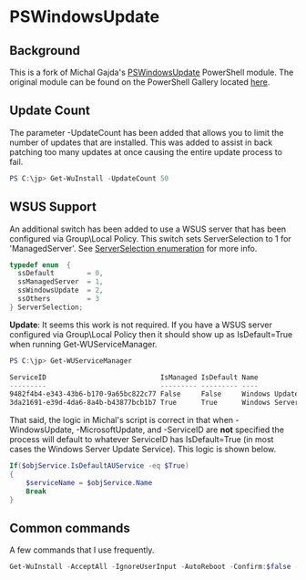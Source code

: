﻿# PSWindowsUpdate

## Background
This is a fork of Michal Gajda's [PSWindowsUpdate](https://www.powershellgallery.com/packages/PSWindowsUpdate) PowerShell module. The original module can be found on the PowerShell Gallery located [here](https://www.powershellgallery.com/packages/PSWindowsUpdate).

## Update Count
The parameter -UpdateCount has been added that allows you to limit the number of updates that are installed. This was added to assist in back patching too many updates at once causing the entire update process to fail.

```powershell
PS C:\jp> Get-WuInstall -UpdateCount 50
```

## WSUS Support
An additional switch has been added to use a WSUS server that has been configured via Group\Local Policy. This switch sets ServerSelection to 1 for 'ManagedServer'. See [ServerSelection enumeration](https://msdn.microsoft.com/en-us/library/windows/desktop/aa387280(v=vs.85).aspx) for more info. 

```c
typedef enum  { 
  ssDefault        = 0,
  ssManagedServer  = 1,
  ssWindowsUpdate  = 2,
  ssOthers         = 3
} ServerSelection;
```

**Update**: It seems this work is not required. If you have a WSUS server configured via Group\Local Policy then it should show up as IsDefault=True when running Get-WUServiceManager.

```powershell
PS C:\jp> Get-WUServiceManager

ServiceID                            IsManaged IsDefault Name
---------                            --------- --------- ----
9482f4b4-e343-43b6-b170-9a65bc822c77 False     False     Windows Update
3da21691-e39d-4da6-8a4b-b43877bcb1b7 True      True      Windows Server Update Service
```

That said, the logic in Michal's script is correct in that when -WindowsUpdate, -MicrosoftUpdate, and -ServiceID are **not** specified the process will default to whatever ServiceID has IsDefault=True (in most cases the Windows Server Update Service). This logic is shown below.

```powershell
If($objService.IsDefaultAUService -eq $True)
{
    $serviceName = $objService.Name
    Break
}
```

## Common commands
A few commands that I use frequently.
```powershell
Get-WuInstall -AcceptAll -IgnoreUserInput -AutoReboot -Confirm:$false -nottitle 'preview' -updatecount 80
```
